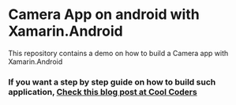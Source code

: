 # Camera App on android with Xamarin.Android

This repository contains a demo on how to build a Camera app with Xamarin.Android

### If you want a step by step guide on how to build such application, [Check this blog post at Cool Coders](https://doumer.me/android-camera-app-xamarin-android/)
